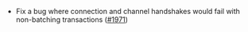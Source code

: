 - Fix a bug where connection and channel handshakes would fail with non-batching transactions
  ([#1971](https://github.com/informalsystems/ibc-rs/issues/1971))
